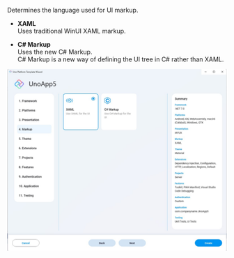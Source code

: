 Determines the language used for UI markup.

- **XAML**  
Uses traditional WinUI XAML markup.

- **C# Markup**  
Uses the new C# Markup.  
C# Markup is a new way of defining the UI tree in C# rather than XAML.

![](assets/markup.jpg)
